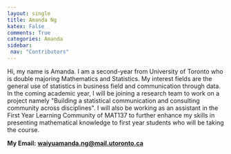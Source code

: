```yaml
---
layout: single
title: Amanda Ng
katex: False
comments: True
categories: Amanda
sidebar:
 nav: "Contributors"
---
```


Hi, my name is Amanda. I am a second-year from University of Toronto who is double 
majoring Mathematics and Statistics. My interest fields are the general use of 
statistics in business field and communication through data. In the coming academic 
year, I will be joining a research team to work on a project namely "Building a 
statistical communication and consulting community across disciplines". I will also 
be working as an assistant in the First Year Learning Community of MAT137 to further 
enhance my skills in presenting mathematical knowledge to first year students who 
will be taking the course.


**My Email:**
**waiyuamanda.ng@mail.utoronto.ca**

